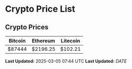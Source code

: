 # Crypto Price List

## Crypto Prices
| Bitcoin | Ethereum | Litecoin |
| ------- | -------- | -------- |
| $87444 | $2196.25 | $102.21 |
**Last Updated:** 2025-03-05 07:44 UTC
**Last Updated:** $DATE$
